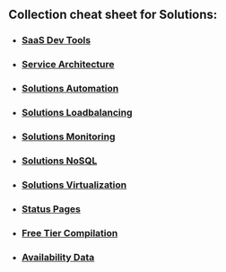 ## Collection cheat sheet for Solutions:

- ### [SaaS Dev Tools](SaaSDevTools.md)
- ### [Service Architecture](ServiceArchitecture.md)
- ### [Solutions Automation](SolutionsAutomation.md)
- ### [Solutions Loadbalancing](SolutionsLoadbalancing.md)
- ### [Solutions Monitoring](SolutionsMonitoring.md)
- ### [Solutions NoSQL](SolutionsNoSQL.md)
- ### [Solutions Virtualization](SolutionsVirtualization.md)
- ### [Status Pages](StatusPages.md)
- ### [Free Tier Compilation](https://github.com/ripienaar/free-for-dev)
- ### [Availability Data](http://www.cloudharmony.com/status)
